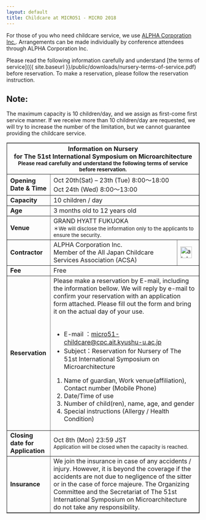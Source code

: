 ```yaml
---
layout: default
title: Childcare at MICRO51 - MICRO 2018
---
```


For those of you who need childcare service, we use [ALPHA Corporation Inc.](http://www.alpha-co.com/index_en.html).
Arrangements can be made individually by conference attendees through ALPHA Corporation Inc.

Please read the following information carefully and understand [the terms of service]({{ site.baseurl }}/public/downloads/nursery-terms-of-service.pdf) before reservation.
To make a reservation, please follow the reservation instruction.

## Note:
The maximum capacity is 10 children/day, and we assign as first-come first service manner.
If we receive more than 10 children/day are requested, we will try to increase the number of the limitation, but we cannot guarantee providing the childcare service.


<table border="1">
  <tr>
  <th colspan="3">Information on Nursery<br>for The 51st International Symposium on Microarchitecture<br>
    <small>Please read carefully and understand the following terms of service before reservation.</small></th>
  </tr>
  <tr>
    <td><strong>
      Opening<br>Date & Time
      </strong></td>
    <td colspan="2">
      Oct 20th(Sat) – 23th (Tue)  8:00～18:00<br>Oct 24th (Wed)   8:00～13:00
    </td>
  </tr>
  <tr>
    <td><strong>
      Capacity
      </strong></td>
    <td colspan="2">
      10 children / day
    </td>
  </tr>
  <tr>
    <td><strong>
      Age
      </strong></td>
    <td colspan="2">
      3 months old to 12 years old
    </td>
  </tr>
  <tr>
    <td><strong>
      Venue
      </strong></td>
    <td colspan="2">
      GRAND HYATT FUKUOKA<br><small>＊We will disclose the information only to the applicants to ensure the security.</small>
    </td>
  </tr>
  <tr>
    <td><strong>
      Contractor
      </strong></td>
    <td>
      ALPHA Corporation Inc.<br>Member of the All Japan Childcare Services Association (ACSA)
    </td>
    <td>
      <img border="0" src="{{ site.baseurl }}/images/alphacorporation.jpg" height ="30" alt="alphacorporation_logo"/>
    </td>
  </tr>
  <tr>
    <td><strong>
      Fee
      </strong></td>
    <td colspan="2">
      Free
    </td>
  </tr>
  <tr>
    <td><strong>
      Reservation
      </strong></td>
    <td colspan="2">
      Please make a reservation by E-mail, including the information bellow.
We will reply by e-mail to confirm your reservation with an application form attached.  Please fill out the form and bring it on the actual day of your use.<br><br>
      <ul>
        <li>E-mail ：<a href="mailto:micro51-childcare@cpc.ait.kyushu-u.ac.jp">micro51-childcare@cpc.ait.kyushu-u.ac.jp</a></li>
        <li>Subject：Reservation for Nursery of The 51st International Symposium on Microarchitecture</li>
      </ul>
      <ol>
        <li>Name of guardian, Work venue(affiliation), Contact number (Mobile Phone)</li>
        <li>Date/Time of use</li>
        <li>Number of child(ren), name, age, and gender</li>
        <li>Special instructions  (Allergy / Health Condition)</li>
      </ol>
    </td>
  </tr>
  <tr>
    <td><strong>
      Closing date for<br>Application
      </strong></td>
    <td colspan="2">
      Oct 8th (Mon) 23:59 JST<br><small>Application will be closed when the capacity is reached.</small>
    </td>
  </tr>
  <tr>
    <td><strong>
     Insurance
      </strong></td>
    <td colspan="2">
      We join the insurance in case of any accidents / injury. However, it is beyond the coverage if the accidents are not due to negligence of the sitter or in the case of force majeure.
The Organizing Committee and the Secretariat of The 51st International Symposium on Microarchitecture do not take any responsibility. 
    </td>
  </tr>
</table>
  
